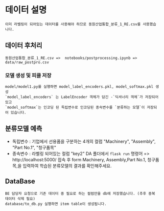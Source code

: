 # 데이터 설명 
    이미 라벨링이 되어있는 데이터를 사용해야 하므로 동원산업통합_분류_1_RE.csv를 사용했습니다.

## 데이터 후처리
    동원산업통합_분류_1_RE.csv =>  notebooks/postprocessing.ipynb =>  data/raw_postpro.csv


### 모델 생성 및 피클 저장

    model/model1.py를 실행하면 model_label_encoders.pkl, model_softmax.pkl 생성
    `model_label_encoders` 는 LabelEncoder 객체가 담긴 -`딕셔너리 객체`가 저장되어 있고
    `model_softmax`는 인코딩 된 독립변수로 인코딩된 종속변수를 `분류하는 모델`이 저장되어 있습니다.

## 분류모델 예측 

  - 독립변수 : 기업에서 선용품을 구분하는 4개의 컬럼  "Machinery", "Assembly", "Part No.1", "청구품목"
  - 종속변수 : 라벨링 되어있는 컬럼 "key2"
 DA 폴더에서 `flask run` 명령어 => http://localhost:5000/ 접속 후 form Machinery, Assembly,Part No.1, 청구품목,을 입력하여 학습된 분류모델의 결과를 확인해주세요. 
 

## DataBase
    BE 담당자 요청으로 기존 데이터 중 필요로 하는 컬럼만을 db에 저장했습니다. (추후 중복 데이터 삭제 필요)
    database/to_db.py 실행하면 item table이 생성됩니다.
    